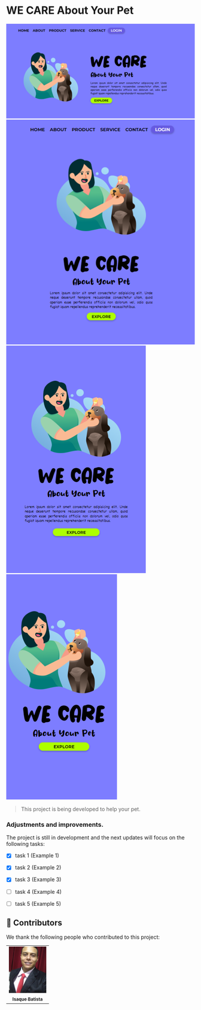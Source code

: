 # WE CARE About Your Pet



<img src="./img/We Care - Responsivo 0.png" alt="exemplo imagem">
<img src="./img/We Care - Responsivo 1.png" alt="exemplo imagem"> 
<img src="./img/We Care - Responsivo 2.png" alt="exemplo imagem">
<img src="./img/We Care - Responsivo 3.png" alt="exemplo imagem">

> This project is being developed to help your pet.

### Adjustments and improvements.

The project is still in development and the next updates will focus on the following tasks:

- [x] task 1 (Example 1)
- [x] task 2 (Example 2)
- [x] task 3 (Example 3)
- [ ] task 4 (Example 4)
- [ ] task 5 (Example 5)

 
## 🤝 Contributors

We thank the following people who contributed to this project:

<table>
  <tr>
      <td align="center">
          <a href="#">
                <img src="./img/my photo.jpeg" width="100px;" alt="Foto do Isaque Batista no GitHub"/><br>
                <sub>
                <b>Isaque Batista</b>
                </sub>
         </a>
      </td>
  </tr>
</table>
